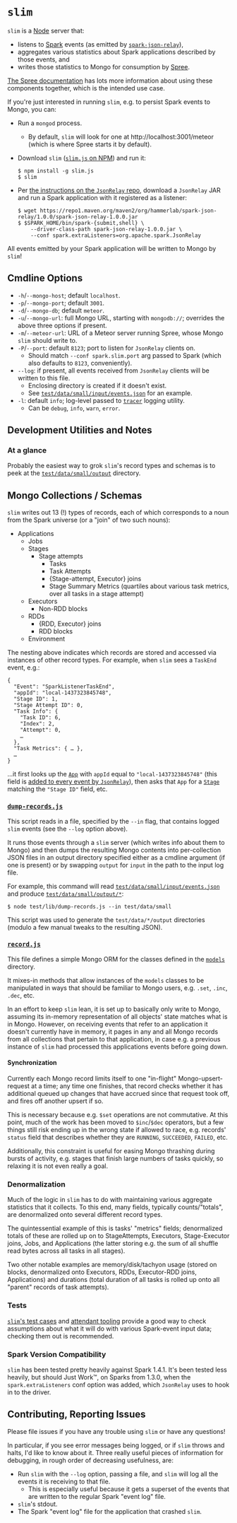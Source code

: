 # `slim`
`slim` is a [Node][] server that:

* listens to [Spark][] events (as emitted by [`spark-json-relay`][]), 
* aggregates various statistics about Spark applications described by those events, and 
* writes those statistics to Mongo for consumption by [Spree][].

[The Spree documentation][Spree] has lots more information about using these components together, which is the intended use case.

If you're just interested in running `slim`, e.g. to persist Spark events to Mongo, you can:
* Run a `mongod` process.
  * By default, `slim` will look for one at http://localhost:3001/meteor (which is where Spree starts it by default).
* Download `slim` ([`slim.js` on NPM][slim.js]) and run it:

  ```
  $ npm install -g slim.js
  $ slim
  ```

* Per [the instructions on the  `JsonRelay` repo](https://github.com/hammerlab/spark-json-relay), download a `JsonRelay` JAR and run a Spark application with it registered as a listener:

  ```
  $ wget https://repo1.maven.org/maven2/org/hammerlab/spark-json-relay/1.0.0/spark-json-relay-1.0.0.jar
  $ $SPARK_HOME/bin/spark-{submit,shell} \
      --driver-class-path spark-json-relay-1.0.0.jar \
      --conf spark.extraListeners=org.apache.spark.JsonRelay
  ```

All events emitted by your Spark application will be written to Mongo by `slim`!

## Cmdline Options
* `-h`/`--mongo-host`; default `localhost`.
* `-p`/`--mongo-port`; default `3001`.
* `-d`/`--mongo-db`; default `meteor`.
* `-u`/`--mongo-url`: full Mongo URL, starting with `mongodb://`; overrides the above three options if present.
* `-m`/`--meteor-url`: URL of a Meteor server running Spree, whose Mongo `slim` should write to.
* `-P`/`--port`: default `8123`; port to listen for `JsonRelay` clients on.
  * Should match `--conf spark.slim.port` arg passed to Spark (which also defaults to `8123`, conveniently).
* `--log`: if present, all events received from `JsonRelay` clients will be written to this file.
  * Enclosing directory is created if it doesn't exist.
  * See [`test/data/small/input/events.json`][] for an example.
* `-l`: default `info`; log-level passed to [`tracer`][] logging utility.
  * Can be `debug`, `info`, `warn`, `error`.

## Development Utilities and Notes

### At a glance
Probably the easiest way to grok `slim`'s record types and schemas is to peek at the [`test/data/small/output`][] directory.

## Mongo Collections / Schemas
`slim` writes out 13 (!) types of records, each of which corresponds to a noun from the Spark universe (or a "join" of two such nouns):

* Applications
  * Jobs
  * Stages
    * Stage attempts
      * Tasks
      * Task Attempts
      * {Stage-attempt, Executor} joins
      * Stage Summary Metrics (quartiles about various task metrics, over all tasks in a stage attempt)
  * Executors
    * Non-RDD blocks
  * RDDs
    * {RDD, Executor} joins
    * RDD blocks
  * Environment

The nesting above indicates which records are stored and accessed via instances of other record types. For example, when `slim` sees a `TaskEnd` event, e.g.:

```
{
  "Event": "SparkListenerTaskEnd",
  "appId": "local-1437323845748",
  "Stage ID": 1,
  "Stage Attempt ID": 0,
  "Task Info": {
    "Task ID": 6,
    "Index": 2,
    "Attempt": 0,
    …
  },
  "Task Metrics": { … },
  …
}
```

…it first looks up the [`App`][] with `appId` equal to `"local-1437323845748"` (this field is [added to every event by `JsonRelay`](https://github.com/hammerlab/spark-json-relay/blob/abfea947334a6185cfd43e64a552806094c4c584/client/src/main/scala/org/apache/spark/JsonRelay.scala#L61)), then asks that `App` for a [`Stage`][] matching the `"Stage ID"` field, etc.

### [`dump-records.js`][]
This script reads in a file, specified by the `--in` flag, that contains logged `slim` events (see the `--log` option above).

It runs those events through a `slim` server (which writes info about them to Mongo) and then dumps the resulting Mongo contents into per-collection JSON files in an output directory specified either as a cmdline argument (if one is present) or by swapping `output` for `input` in the path to the input log file.

For example, this command will read [`test/data/small/input/events.json`][] and produce [`test/data/small/output/*`][`test/data/small/output`]:
```
$ node test/lib/dump-records.js --in test/data/small
```

This script was used to generate the `test/data/*/output` directories (modulo a few manual tweaks to the resulting JSON).

### [`record.js`][]
This file defines a simple Mongo ORM for the classes defined in the [`models`][] directory. 

It mixes-in methods that allow instances of the `models` classes to be manipulated in ways that should be familiar to Mongo users, e.g. `.set`, `.inc`, `.dec`, etc.

In an effort to keep `slim` lean, it is set up to basically only write to Mongo, assuming its in-memory representation of all objects' state matches what is in Mongo. However, on receiving events that refer to an application it doesn't currently have in memory, it pages in any and all Mongo records from all collections that pertain to that application, in case e.g. a previous instance of `slim` had processed this applications events before going down.

#### Synchronization
Currently each Mongo record limits itself to one "in-flight" Mongo-upsert-request at a time; any time one finishes, that record checks whether it has additional queued up changes that have accrued since that request took off, and fires off another upsert if so. 

This is necessary because e.g. `$set` operations are not commutative. At this point, much of the work has been moved to `$inc`/`$dec` operators, but a few things still risk ending up in the wrong state if allowed to race, e.g. records' `status` field that describes whether they are `RUNNING`, `SUCCEEDED`, `FAILED`, etc.

Additionally, this constraint is useful for easing Mongo thrashing during bursts of activity, e.g. stages that finish large numbers of tasks quickly, so relaxing it is not even really a goal.

### Denormalization
Much of the logic in `slim` has to do with maintaining various aggregate statistics that it collects. To this end, many fields, typically counts/"totals", are denormalized onto several different record types.

The quintessential example of this is tasks' "metrics" fields; denormalized totals of these are rolled up on to StageAttempts, Executors, Stage-Executor joins, Jobs, and Applications (the latter storing e.g. the sum of all shuffle read bytes across all tasks in all stages).

Two other notable examples are memory/disk/tachyon usage (stored on blocks, denormalized onto Executors, RDDs, Executor-RDD joins, Applications) and durations (total duration of all tasks is rolled up onto all "parent" records of task attempts).

### Tests

[`slim`'s test cases](https://github.com/hammerlab/slim/tree/69307377f9f5f8534e5385b530fd60be3be48e5d/test/data) and [attendant tooling](https://github.com/hammerlab/slim/tree/69307377f9f5f8534e5385b530fd60be3be48e5d/test/lib) provide a good way to check assumptions about what it will do with various Spark-event input data; checking them out is recommended.

### Spark Version Compatibility
`slim` has been tested pretty heavily against Spark 1.4.1. It's been tested less heavily, but should Just Work™, on Sparks from 1.3.0, when the `spark.extraListeners` conf option was added, which `JsonRelay` uses to hook in to the driver.

## Contributing, Reporting Issues

Please file issues if you have any trouble using `slim` or have any questions!

In particular, if you see error messages being logged, or if `slim` throws and halts, I'd like to know about it. Three really useful pieces of information for debugging, in rough order of decreasing usefulness, are:

* Run `slim` with the `--log` option, passing a file, and `slim` will log all the events it is receiving to that file. 
  * This is especially useful because it gets a superset of the events that are written to the regular Spark "event log" file.
* `slim`'s stdout.
* The Spark "event log" file for the application that crashed `slim`.

[Node]: https://nodejs.org/
[Spark]: https://spark.apache.org/
[`spark-json-relay`]: https://github.com/hammerlab/spark-json-relay
[Spree]: https://github.com/hammerlab/spree
[`JsonRelay`]: https://github.com/hammerlab/spark-json-relay/blob/abfea947334a6185cfd43e64a552806094c4c584/client/src/main/scala/org/apache/spark/JsonRelay.scala
[`tracer`]: https://github.com/baryon/tracer
[`dump-records.js`]: https://github.com/hammerlab/slim/blob/69307377f9f5f8534e5385b530fd60be3be48e5d/test/lib/dump-records.js
[`test/data/small/input/events.json`]: https://github.com/hammerlab/slim/blob/69307377f9f5f8534e5385b530fd60be3be48e5d/test/data/small/input/events.json
[`App`]: https://github.com/hammerlab/slim/blob/69307377f9f5f8534e5385b530fd60be3be48e5d/models/app.js#L19
[`Stage`]: https://github.com/hammerlab/slim/blob/69307377f9f5f8534e5385b530fd60be3be48e5d/models/stage.js
[`test/data/small/output`]: https://github.com/hammerlab/slim/tree/69307377f9f5f8534e5385b530fd60be3be48e5d/test/data/small/output
[`record.js`]: https://github.com/hammerlab/slim/blob/69307377f9f5f8534e5385b530fd60be3be48e5d/mongo/record.js
[`models`]: https://github.com/hammerlab/slim/tree/69307377f9f5f8534e5385b530fd60be3be48e5d/models
[slim.js]: https://www.npmjs.com/package/slim.js
